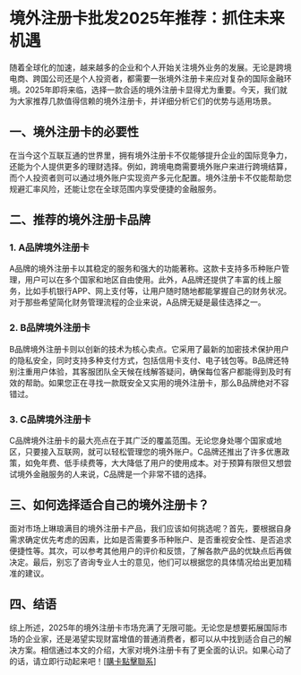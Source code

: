 # 境外注册卡批发2025年推荐：抓住未来机遇

随着全球化的加速，越来越多的企业和个人开始关注境外业务的发展。无论是跨境电商、跨国公司还是个人投资者，都需要一张境外注册卡来应对复杂的国际金融环境。2025年即将来临，选择一款合适的境外注册卡显得尤为重要。今天，我们就为大家推荐几款值得信赖的境外注册卡，并详细分析它们的优势与适用场景。

## 一、境外注册卡的必要性

在当今这个互联互通的世界里，拥有境外注册卡不仅能够提升企业的国际竞争力，还能为个人提供更多的理财选择。例如，跨境电商需要境外账户来进行跨境结算，而个人投资者则可以通过境外账户实现资产多元化配置。境外注册卡不仅能帮助您规避汇率风险，还能让您在全球范围内享受便捷的金融服务。

## 二、推荐的境外注册卡品牌

### 1. A品牌境外注册卡

A品牌的境外注册卡以其稳定的服务和强大的功能著称。这款卡支持多币种账户管理，用户可以在多个国家和地区自由使用。此外，A品牌还提供了丰富的线上服务，比如手机银行APP、网上支付等，让用户随时随地都能掌握自己的财务状况。对于那些希望简化财务管理流程的企业来说，A品牌无疑是最佳选择之一。

### 2. B品牌境外注册卡

B品牌境外注册卡则以创新的技术为核心卖点。它采用了最新的加密技术保护用户的隐私安全，同时支持多种支付方式，包括信用卡支付、电子钱包等。B品牌还特别注重用户体验，其客服团队全天候在线解答疑问，确保每位客户都能得到及时有效的帮助。如果您正在寻找一款既安全又实用的境外注册卡，那么B品牌绝对不容错过。

### 3. C品牌境外注册卡

C品牌境外注册卡的最大亮点在于其广泛的覆盖范围。无论您身处哪个国家或地区，只要接入互联网，就可以轻松管理您的境外账户。C品牌还推出了许多优惠政策，如免年费、低手续费等，大大降低了用户的使用成本。对于预算有限但又想尝试境外金融服务的人来说，C品牌是一个非常不错的选择。

## 三、如何选择适合自己的境外注册卡？

面对市场上琳琅满目的境外注册卡产品，我们应该如何挑选呢？首先，要根据自身需求确定优先考虑的因素，比如是否需要多币种账户、是否重视安全性、是否追求便捷性等。其次，可以参考其他用户的评价和反馈，了解各款产品的优缺点后再做决定。最后，别忘了咨询专业人士的意见，他们可以根据您的具体情况给出更加精准的建议。

## 四、结语

综上所述，2025年的境外注册卡市场充满了无限可能。无论您是想要拓展国际市场的企业家，还是渴望实现财富增值的普通消费者，都可以从中找到适合自己的解决方案。相信通过本文的介绍，大家对境外注册卡有了更全面的认识。如果心动了的话，请立即行动起来吧！[[購卡點擊聯系](https://t.me/s/esim1088)]